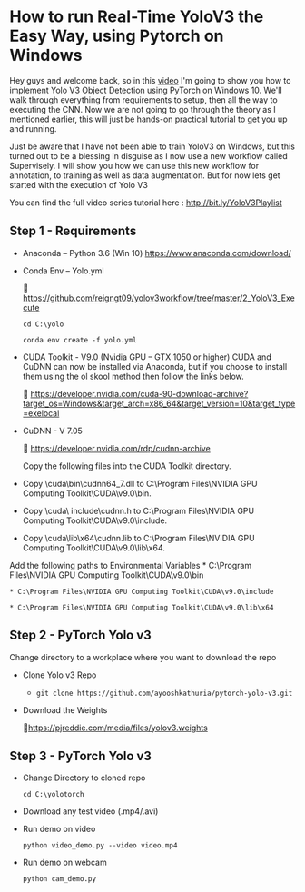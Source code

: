 # How to run Real-Time YoloV3 the Easy Way, using Pytorch on Windows

Hey guys and welcome back, so in this [video](http://bit.ly/YoloV3Playlist) I'm going to show you how to implement Yolo V3 Object Detection using PyTorch on Windows 10. We'll walk through everything from requirements to setup, then all the way to executing the CNN. Now we are not going to go through the theory as I mentioned earlier, this will just be hands-on practical tutorial to get you up and running. 

Just be aware that I have not been able to train YoloV3 on Windows, but this turned out to be a blessing in disguise as I now use a new workflow called Supervisely. I will show you how we can use this new workflow for annotation, to training as well as data augmentation. But for now lets get started with the execution of Yolo V3

You can find the full video series tutorial here : http://bit.ly/YoloV3Playlist

## Step 1 - Requirements

* Anaconda – Python 3.6 (Win 10) 
  https://www.anaconda.com/download/

* Conda Env – Yolo.yml

	🔗 https://github.com/reigngt09/yolov3workflow/tree/master/2_YoloV3_Execute
	
  ```cd C:\yolo```

  ```conda env create -f yolo.yml```

* CUDA Toolkit - V9.0  (Nvidia GPU – GTX 1050 or higher)
  CUDA and CuDNN can now be installed via Anaconda, but if you choose to install them using the ol skool method then follow the links below.

	🔗 https://developer.nvidia.com/cuda-90-download-archive?target_os=Windows&target_arch=x86_64&target_version=10&target_type=exelocal 

* CuDNN - V 7.05 

	🔗 https://developer.nvidia.com/rdp/cudnn-archive
	
  Copy the following files into the CUDA Toolkit directory.
 * Copy <installpath>\cuda\bin\cudnn64_7.dll to C:\Program Files\NVIDIA GPU Computing Toolkit\CUDA\v9.0\bin.
 * Copy <installpath>\cuda\ include\cudnn.h to C:\Program Files\NVIDIA GPU Computing Toolkit\CUDA\v9.0\include.
 * Copy <installpath>\cuda\lib\x64\cudnn.lib to C:\Program Files\NVIDIA GPU Computing Toolkit\CUDA\v9.0\lib\x64.

  Add the following paths to Environmental Variables
    * C:\Program Files\NVIDIA GPU Computing Toolkit\CUDA\v9.0\bin
  
    * C:\Program Files\NVIDIA GPU Computing Toolkit\CUDA\v9.0\include
    
    * C:\Program Files\NVIDIA GPU Computing Toolkit\CUDA\v9.0\lib\x64
    
## Step 2 - PyTorch Yolo v3
Change directory to a workplace where you want to download the repo                                                                                                                                                                                                     

  * Clone Yolo v3 Repo
  
	  * ```git clone https://github.com/ayooshkathuria/pytorch-yolo-v3.git```

  * Download the Weights
  
  	🔗https://pjreddie.com/media/files/yolov3.weights

## Step 3 - PyTorch Yolo v3

* Change Directory to cloned repo

	 ```cd C:\yolotorch```
	 
* Download any test video (.mp4/.avi)

* Run demo on video

	 ```python video_demo.py --video video.mp4```

* Run demo on webcam

	 ```python cam_demo.py```
